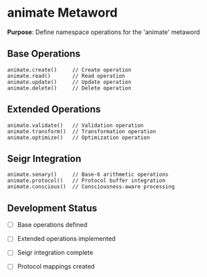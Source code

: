 # animate Metaword

**Purpose**: Define namespace operations for the 'animate' metaword

## Base Operations

```hyphos
animate.create()     // Create operation
animate.read()       // Read operation  
animate.update()     // Update operation
animate.delete()     // Delete operation
```

## Extended Operations

```hyphos
animate.validate()   // Validation operation
animate.transform()  // Transformation operation
animate.optimize()   // Optimization operation
```

## Seigr Integration

```hyphos
animate.senary()     // Base-6 arithmetic operations
animate.protocol()   // Protocol buffer integration
animate.conscious()  // Consciousness-aware processing
```

## Development Status

- [ ] Base operations defined
- [ ] Extended operations implemented  
- [ ] Seigr integration complete
- [ ] Protocol mappings created

